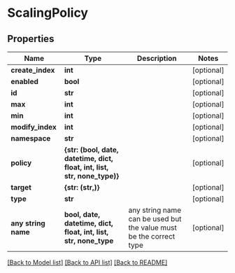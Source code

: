 # ScalingPolicy


## Properties
Name | Type | Description | Notes
------------ | ------------- | ------------- | -------------
**create_index** | **int** |  | [optional] 
**enabled** | **bool** |  | [optional] 
**id** | **str** |  | [optional] 
**max** | **int** |  | [optional] 
**min** | **int** |  | [optional] 
**modify_index** | **int** |  | [optional] 
**namespace** | **str** |  | [optional] 
**policy** | **{str: (bool, date, datetime, dict, float, int, list, str, none_type)}** |  | [optional] 
**target** | **{str: (str,)}** |  | [optional] 
**type** | **str** |  | [optional] 
**any string name** | **bool, date, datetime, dict, float, int, list, str, none_type** | any string name can be used but the value must be the correct type | [optional]

[[Back to Model list]](../README.md#documentation-for-models) [[Back to API list]](../README.md#documentation-for-api-endpoints) [[Back to README]](../README.md)


